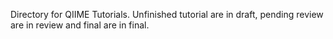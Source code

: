 Directory for QIIME Tutorials. Unfinished tutorial are in draft, pending review are in review and final are in final. 
